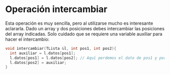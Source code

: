 # Operación intercambiar

Esta operación es muy sencilla, pero al utilizarse mucho es interesante aclararla. Dado un array y dos posiciones debes intercambiar las posiciones del array indicadas. Solo cuidado que se requiere una variable auxiliar para hacer el intercambio:

```cpp
void intercambiar(TLista &l, int pos1, int pos2){
  int auxiliar = l.datos[pos1];
  l.datos[pos1] = l.datos[pos2]; // Aquí perdemos el dato de pos1 y por eso necesitábamos antes guardarlo en auxiliar
  l.datos[pos2] = auxiliar;
}
```
